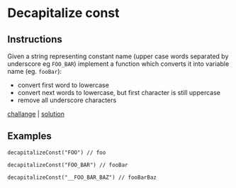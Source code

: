 # Decapitalize const

## Instructions

Given a string representing constant name (upper case words
separated by underscore eg `FOO_BAR`) implement a function which
converts it into variable name (eg. `fooBar`):
- convert first word to lowercase
- convert next words to lowercase, but first character is still uppercase
- remove all underscore characters

[challange](challange.kt) | [solution](solution.kt)

## Examples

```
decapitalizeConst("FOO") // foo

decapitalizeConst("FOO_BAR") // fooBar

decapitalizeConst("__FOO_BAR_BAZ") // fooBarBaz
```

